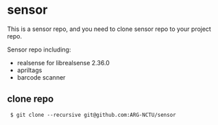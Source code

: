 # sensor

This is a sensor repo, and you need to clone sensor repo to your project repo.

Sensor repo including:
- realsense for librealsense 2.36.0
- apriltags
- barcode scanner

## clone repo
```
 $ git clone --recursive git@github.com:ARG-NCTU/sensor
```
